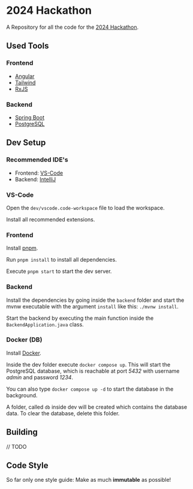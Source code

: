 # 2024 Hackathon

A Repository for all the code for the [2024 Hackathon](https://viscon.vis.ethz.ch/2024/hackathon).

## Used Tools

### Frontend

- [Angular](https://angular.dev/)
- [Tailwind](https://tailwindcss.com/)
- [RxJS](https://rxjs.dev/)

### Backend

- [Spring Boot](https://spring.io/projects/spring-boot)
- [PostgreSQL](https://www.postgresql.org/)

## Dev Setup

### Recommended IDE's

- Frontend: [VS-Code](https://code.visualstudio.com/)
- Backend: [IntelliJ](https://www.jetbrains.com/idea/)

### VS-Code

Open the `dev/vscode.code-workspace` file to load the workspace.

Install all recommended extensions.

### Frontend

Install [pnpm](https://pnpm.io/installation).

Run `pnpm install` to install all dependencies.

Execute `pnpm start` to start the dev server.

### Backend

Install the dependencies by going inside the `backend` folder and start the mvnw executable with the argument `install` like this: `./mvnw install`.

Start the backend by executing the main function inside the `BackendApplication.java` class.

### Docker (DB)

Install [Docker](https://www.docker.com/).

Inside the dev folder execute `docker compose up`. This will start the PostgreSQL database, which is reachable
at port *5432* with username *admin* and password *1234*.

You can also type `docker compose up -d` to start the database in the background.

A folder, called `db` inside dev will be created which contains the database data. To clear the database, delete this folder.

## Building

// TODO

## Code Style

So far only one style guide: Make as much **immutable** as possible!
